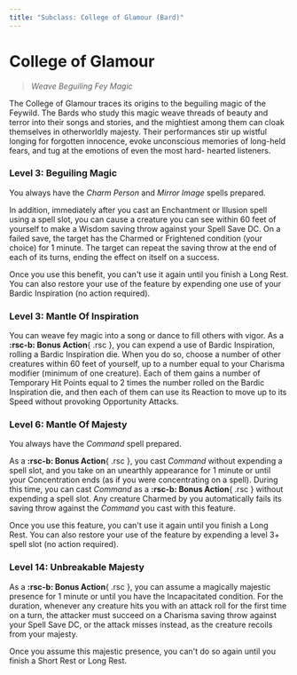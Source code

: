 ```yaml
---
title: "Subclass: College of Glamour (Bard)"
---
```


<p style="display:none">
Weave Beguiling Fey Magic
</p>

# College of Glamour

> *Weave Beguiling Fey Magic*

The College of Glamour traces its origins to the beguiling magic of the Feywild. The Bards who study this magic weave threads of beauty and terror into their songs and stories, and the mightiest among them can cloak themselves in otherworldly majesty. Their performances stir up wistful longing for forgotten innocence, evoke unconscious memories of long-held fears, and tug at the emotions of even the most hard- hearted listeners.

### Level 3: Beguiling Magic

You always have the *Charm Person* and *Mirror Image* spells prepared.

In addition, immediately after you cast an Enchantment or Illusion spell using a spell slot, you can cause a creature you can see within 60 feet of yourself to make a Wisdom saving throw against your Spell Save DC. On a failed save, the target has the Charmed or Frightened condition (your choice) for 1 minute. The target can repeat the saving throw at the end of each of its turns, ending the effect on itself on a success.

Once you use this benefit, you can't use it again until you finish a Long Rest. You can also restore your use of the feature by expending one use of your Bardic Inspiration (no action required).

### Level 3: Mantle Of Inspiration

You can weave fey magic into a song or dance to fill others with vigor. As a **:rsc-b: Bonus Action**{ .rsc }, you can expend a use of Bardic Inspiration, rolling a Bardic Inspiration die. When you do so, choose a number of other creatures within 60 feet of yourself, up to a number equal to your Charisma modifier (minimum of one creature). Each of them gains a number of Temporary Hit Points equal to 2 times the number rolled on the Bardic Inspiration die, and then each of them can use its Reaction to move up to its Speed without provoking Opportunity Attacks.

### Level 6: Mantle Of Majesty

You always have the *Command* spell prepared.

As a **:rsc-b: Bonus Action**{ .rsc }, you cast *Command* without expending a spell slot, and you take on an unearthly appearance for 1 minute or until your Concentration ends (as if you were concentrating on a spell). During this time, you can cast *Command* as a **:rsc-b: Bonus Action**{ .rsc } without expending a spell slot. Any creature Charmed by you automatically fails its saving throw against the *Command* you cast with this feature.

Once you use this feature, you can't use it again until you finish a Long Rest. You can also restore your use of the feature by expending a level 3+ spell slot (no action required).

### Level 14: Unbreakable Majesty

As a **:rsc-b: Bonus Action**{ .rsc }, you can assume a magically majestic presence for 1 minute or until you have the Incapacitated condition. For the duration, whenever any creature hits you with an attack roll for the first time on a turn, the attacker must succeed on a Charisma saving throw against your Spell Save DC, or the attack misses instead, as the creature recoils from your majesty.

Once you assume this majestic presence, you can't do so again until you finish a Short Rest or Long Rest.
